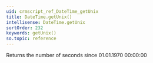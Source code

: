 ```yaml
---
uid: crmscript_ref_DateTime_getUnix
title: DateTime.getUnix()
intellisense: DateTime.getUnix
sortOrder: 232
keywords: getUnix()
so.topic: reference
---
```


Returns the number of seconds since 01.01.1970 00:00:00


